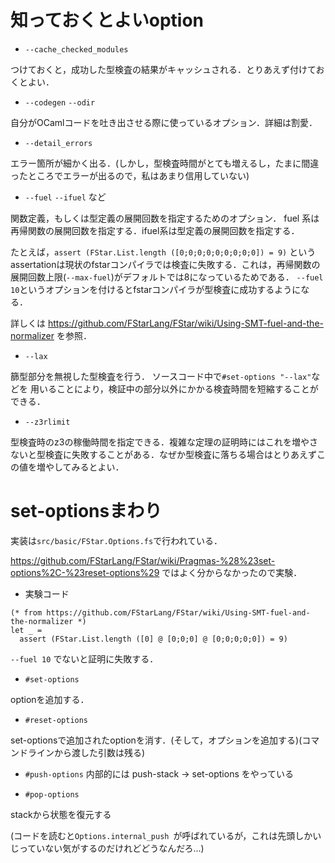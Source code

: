# 知っておくとよいoption
- `--cache_checked_modules` 

つけておくと，成功した型検査の結果がキャッシュされる．とりあえず付けておくとよい．
- `--codegen` `--odir`

自分がOCamlコードを吐き出させる際に使っているオプション．詳細は割愛．

- `--detail_errors`

エラー箇所が細かく出る．(しかし，型検査時間がとても増えるし，たまに間違ったところでエラーが出るので，私はあまり信用していない)

- `--fuel` `--ifuel` など

関数定義，もしくは型定義の展開回数を指定するためのオプション．
fuel 系は再帰関数の展開回数を指定する．ifuel系は型定義の展開回数を指定する．

たとえば，`assert (FStar.List.length ([0;0;0;0;0;0;0;0;0]) = 9)` というassertationは現状のfstarコンパイラでは検査に失敗する．これは，再帰関数の展開回数上限(`--max-fuel`)がデフォルトでは8になっているためである．
`--fuel 10`というオプションを付けるとfstarコンパイラが型検査に成功するようになる．

詳しくは https://github.com/FStarLang/FStar/wiki/Using-SMT-fuel-and-the-normalizer を参照．

- `--lax`

篩型部分を無視した型検査を行う．
ソースコード中で`#set-options "--lax"`などを
用いることにより，検証中の部分以外にかかる検査時間を短縮することができる．

- `--z3rlimit`

型検査時のz3の稼働時間を指定できる．複雑な定理の証明時にはこれを増やさないと型検査に失敗することがある．なぜか型検査に落ちる場合はとりあえずこの値を増やしてみるとよい．

# set-optionsまわり
実装は`src/basic/FStar.Options.fs`で行われている．

https://github.com/FStarLang/FStar/wiki/Pragmas-%28%23set-options%2C-%23reset-options%29
ではよく分からなかったので実験．

- 実験コード
```
(* from https://github.com/FStarLang/FStar/wiki/Using-SMT-fuel-and-the-normalizer *)
let _ =
  assert (FStar.List.length ([0] @ [0;0;0] @ [0;0;0;0;0]) = 9)
```
`--fuel 10` でないと証明に失敗する．

- `#set-options`

optionを追加する．
- `#reset-options`

set-optionsで追加されたoptionを消す．(そして，オプションを追加する)(コマンドラインから渡した引数は残る)

- `#push-options`
内部的には push-stack -> set-options をやっている

- `#pop-options`

stackから状態を復元する

(コードを読むと`Options.internal_push `が呼ばれているが，これは先頭しかいじっていない気がするのだけれどどうなんだろ...)